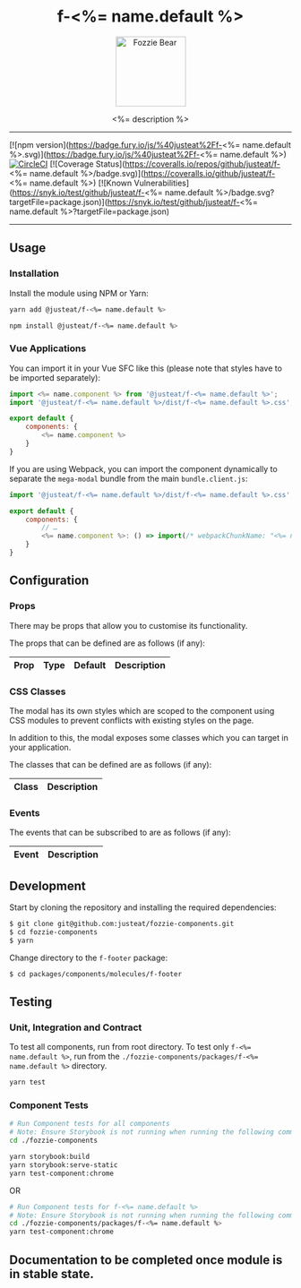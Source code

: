 <div align="center">

# f-<%= name.default %></h1>

<img width="125" alt="Fozzie Bear" src="../../../../bear.png" />

<%= description %>
</div>

---

[![npm version](https://badge.fury.io/js/%40justeat%2Ff-<%= name.default %>.svg)](https://badge.fury.io/js/%40justeat%2Ff-<%= name.default %>)
[![CircleCI](https://circleci.com/gh/justeat/fozzie-components.svg?style=svg)](https://circleci.com/gh/justeat/workflows/fozzie-components)
[![Coverage Status](https://coveralls.io/repos/github/justeat/f-<%= name.default %>/badge.svg)](https://coveralls.io/github/justeat/f-<%= name.default %>)
[![Known Vulnerabilities](https://snyk.io/test/github/justeat/f-<%= name.default %>/badge.svg?targetFile=package.json)](https://snyk.io/test/github/justeat/f-<%= name.default %>?targetFile=package.json)

---

## Usage

### Installation

Install the module using NPM or Yarn:

```sh
yarn add @justeat/f-<%= name.default %>
```

```sh
npm install @justeat/f-<%= name.default %>
```

### Vue Applications

You can import it in your Vue SFC like this (please note that styles have to be imported separately):

```js
import <%= name.component %> from '@justeat/f-<%= name.default %>';
import '@justeat/f-<%= name.default %>/dist/f-<%= name.default %>.css';

export default {
    components: {
        <%= name.component %>
    }
}
```

If you are using Webpack, you can import the component dynamically to separate the `mega-modal` bundle from the main `bundle.client.js`:

```js
import '@justeat/f-<%= name.default %>/dist/f-<%= name.default %>.css';

export default {
    components: {
        // …
        <%= name.component %>: () => import(/* webpackChunkName: "<%= name.template%>" */ '@justeat/f-<%= name.default %>')
    }
}
```

## Configuration

### Props

There may be props that allow you to customise its functionality.

The props that can be defined are as follows (if any):

| Prop  | Type  | Default | Description |
| ----- | ----- | ------- | ----------- |

### CSS Classes

The modal has its own styles which are scoped to the component using CSS modules to prevent conflicts with existing styles on the page.

In addition to this, the modal exposes some classes which you can target in your application.

The classes that can be defined are as follows (if any):

| Class | Description |
| ----- | ----------- |

### Events

The events that can be subscribed to are as follows (if any):

| Event | Description |
| ----- | ----------- |

## Development

Start by cloning the repository and installing the required dependencies:

```sh
$ git clone git@github.com:justeat/fozzie-components.git
$ cd fozzie-components
$ yarn
```

Change directory to the `f-footer` package:

```sh
$ cd packages/components/molecules/f-footer
```

## Testing

### Unit, Integration and Contract

To test all components, run from root directory.
To test only `f-<%= name.default %>`, run from the `./fozzie-components/packages/f-<%= name.default %>` directory.

```sh
yarn test
```

### Component Tests

```bash
# Run Component tests for all components
# Note: Ensure Storybook is not running when running the following commands
cd ./fozzie-components

yarn storybook:build
yarn storybook:serve-static
yarn test-component:chrome
```

OR

```bash
# Run Component tests for f-<%= name.default %>
# Note: Ensure Storybook is not running when running the following commands
cd ./fozzie-components/packages/f-<%= name.default %>
yarn test-component:chrome
```
## Documentation to be completed once module is in stable state.
